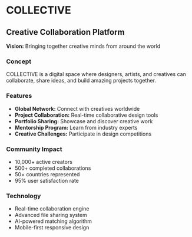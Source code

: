 # COLLECTIVE
## Creative Collaboration Platform

**Vision:** Bringing together creative minds from around the world

### Concept
COLLECTIVE is a digital space where designers, artists, and creatives can collaborate, share ideas, and build amazing projects together.

### Features
- **Global Network:** Connect with creatives worldwide
- **Project Collaboration:** Real-time collaborative design tools
- **Portfolio Sharing:** Showcase and discover creative work
- **Mentorship Program:** Learn from industry experts
- **Creative Challenges:** Participate in design competitions

### Community Impact
- 10,000+ active creators
- 500+ completed collaborations
- 50+ countries represented
- 95% user satisfaction rate

### Technology
- Real-time collaboration engine
- Advanced file sharing system
- AI-powered matching algorithm
- Mobile-first responsive design
